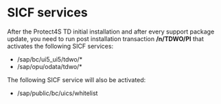 # SICF services

After the Protect4S TD initial installation and after every support package update, you need to run post installation transaction **/n/TDWO/PI** that activates the following SICF services:

* /sap/bc/ui5\_ui5/tdwo/\*
* /sap/opu/odata/tdwo/\*

The following SICF service will also be activated:

* /sap/public/bc/uics/whitelist
